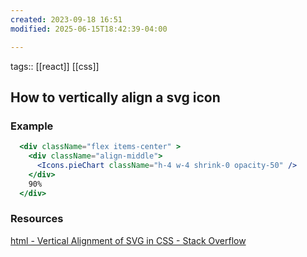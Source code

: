 ```yaml
---
created: 2023-09-18 16:51
modified: 2025-06-15T18:42:39-04:00

---
```

tags:: [[react]] [[css]]
## How to vertically align a svg icon

### Example

```jsx
  <div className="flex items-center" >
	<div className="align-middle">
	  <Icons.pieChart className="h-4 w-4 shrink-0 opacity-50" />
	</div>
	90%
  </div>
```

### Resources
[html - Vertical Alignment of SVG in CSS - Stack Overflow](https://stackoverflow.com/questions/35962438/vertical-alignment-of-svg-in-css)
